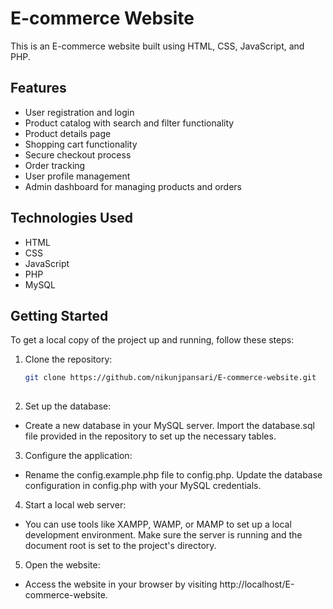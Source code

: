 # E-commerce Website

This is an E-commerce website built using HTML, CSS, JavaScript, and PHP.

## Features

- User registration and login
- Product catalog with search and filter functionality
- Product details page
- Shopping cart functionality
- Secure checkout process
- Order tracking
- User profile management
- Admin dashboard for managing products and orders

## Technologies Used

- HTML
- CSS
- JavaScript
- PHP
- MySQL

## Getting Started

To get a local copy of the project up and running, follow these steps:

1. Clone the repository:

   ```bash
   git clone https://github.com/nikunjpansari/E-commerce-website.git
  
2. Set up the database:
   
- Create a new database in your MySQL server.
 Import the database.sql file provided in the repository to set up the necessary tables.

3. Configure the application:

- Rename the config.example.php file to config.php.
 Update the database configuration in config.php with your MySQL credentials.

4. Start a local web server:

- You can use tools like XAMPP, WAMP, or MAMP to set up a local development environment.
 Make sure the server is running and the document root is set to the project's directory.

5. Open the website:

- Access the website in your browser by visiting http://localhost/E-commerce-website.
